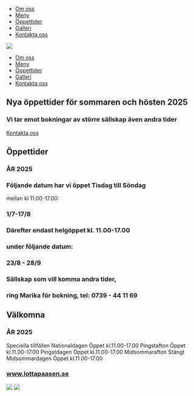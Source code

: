   * [Om oss](https://lottapaasen.se/ "Om oss")
  * [Meny](https://lottapaasen.se/sponsors "Meny")
  * [Öppettider](https://lottapaasen.se/practice-schedule "Öppettider")
  * [Galleri](https://lottapaasen.se/gallery "Galleri")
  * [Kontakta oss](https://lottapaasen.se/contact "Kontakta oss")


[![](https://impro.usercontent.one/appid/oneComWsb/domain/lottapaasen.se/media/lottapaasen.se/onewebmedia/logga%20test%204.png?etag=W%2F%222091-6233461a%22&sourceContentType=image%2Fpng&ignoreAspectRatio&resize=537%2B188)](https://lottapaasen.se/)
  * [Om oss](https://lottapaasen.se/)
  * [Meny](https://lottapaasen.se/sponsors)
  * [Öppettider](https://lottapaasen.se/practice-schedule)
  * [Galleri](https://lottapaasen.se/gallery)
  * [Kontakta oss](https://lottapaasen.se/contact)


##  Nya öppettider för sommaren och hösten 2025 
### Vi tar emot bokningar av större sällskap även andra tider
[Kontakta oss](https://lottapaasen.se/contact)
## Öppettider
###  ÅR 2025  

###  Följande datum har vi öppet Tisdag till Söndag  
mellan kl 11.00-17.00:
  

### 1/7-17/8
  

  

  

### Därefter endast helgöppet kl. 11.00-17.00 
### under följande datum: 
  

###  23/8 - 28/9
  

  

### Sällskap som vill komma andra tider,
### ring Marika för bokning, tel: 0739 - 44 11 69 
## Välkomna
###  ÅR 2025  

Speciella tillfällen
Nationaldagen
Öppet
kl.11.00-17.00
Pingstafton
Öppet
kl.11.00-17.00
Pingstdagen
Öppet
kl.11.00-17.00
Midsommarafton
Stängt
Midsommardagen
Öppet
kl.11.00-17.00
### www.lottapaasen.se
[![](https://impro.usercontent.one/appid/oneComWsb/domain/lottapaasen.se/media/lottapaasen.se/onewebmedia/77876-icons-media-photography-youtube-computer-facebook-social.png?etag=%2215541-6360d05d%22&sourceContentType=image%2Fpng&ignoreAspectRatio&resize=127%2B127&extract=0%2B64%2B63%2B61)](https://www.facebook.com/people/Lotta-p%C3%A5-%C3%A5sen/100045411761881/)
[![](https://impro.usercontent.one/appid/oneComWsb/domain/lottapaasen.se/media/lottapaasen.se/onewebmedia/77876-icons-media-photography-youtube-computer-facebook-social.png?etag=%2215541-6360d05d%22&sourceContentType=image%2Fpng&ignoreAspectRatio&resize=127%2B127&extract=63%2B64%2B63%2B61)](https://www.instagram.com/lottapaasen/)
